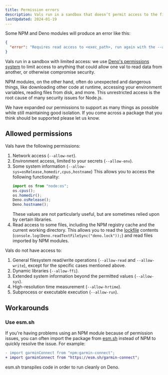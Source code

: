 ```yaml
---
title: Permission errors
description: Vals run in a sandbox that doesn’t permit access to the filesystem, or to execute arbitrary scripts.
lastUpdated: 2024-01-19
---
```


Some NPM and Deno modules will produce an error like this:

```json
{
  "error": "Requires read access to <exec_path>, run again with the --allow-read flag"
}
```

Vals run in a sandbox with limited access: we use
[Deno's permissions system](https://docs.deno.com/runtime/manual/basics/permissions)
to limit access to anything that could allow one val to read data from another,
or otherwise compromise security.

NPM modules, on the other hand, often do unexpected and dangerous things, like
downloading other code at runtime, accessing your environment variables, reading
files from disk, and more. This unrestricted access is the root cause of many
security issues for Node.js.

We have expanded our permissions to support as many things as possible while
still maintaining good isolation. If you come across a package that you think
should be supported please let us know.

## Allowed permissions

Vals have the following permissions:

1. Network access (`--allow-net`).
2. Environment access, limited to your secrets (`--allow-env`).
3. Some system information (`--allow-sys=osRelease,homedir,cpus,hostname`) This
   allows you to access the following functionality:
   ```ts
   import os from "node:os";
   os.cpus();
   os.homedir();
   Deno.osRelease();
   Deno.hostname();
   ```
   These values are not particularly useful, but are sometimes relied upon by
   certain libraries.
4. Read access to some files, including the NPM registry cache and the current
   working directory. This allows you to read the
   [lockfile](/reference/version-control/#lockfiles) contents
   (`console.log(Deno.readTextFileSync("deno.lock"));`) and read files imported
   by NPM modules.

Vals do not have access to:

1. General filesystem read/write operations (`--allow-read` and
   `--allow-write`), except for the specific cases mentioned above.
2. Dynamic libraries (`--allow-ffi`).
3. Extended system information beyond the permitted values (`--allow-sys`).
4. High-resolution time measurement (`--allow-hrtime`).
5. Subprocess or executable execution (`--allow-run`).

## Workarounds

### Use esm.sh

If you're having problems using an NPM module because of permission issues, you
can often import the package from [esm.sh](https://esm.sh/) instead of NPM to
quickly resolve the issue. For example:

```diff lang="ts"
- import garminConnect from "npm:garmin-connect";
+ import garminConnect from "https://esm.sh/garmin-connect";
```

esm.sh transpiles code in order to run cleanly on Deno.
